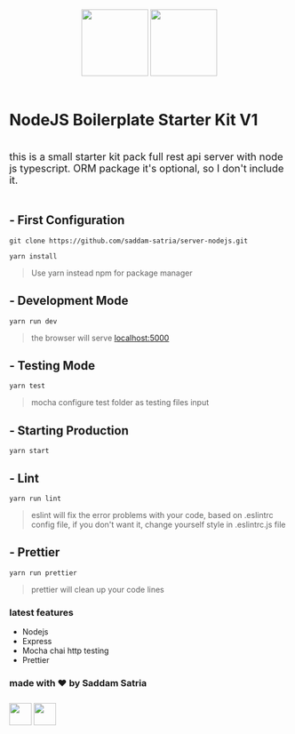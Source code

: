 <p style="text-align: center; padding: 20px 0px;">
<img src="https://kelasprogrammer.com/wp-content/uploads/2020/07/Node.js.png" width="120" />
<img src="https://upload.wikimedia.org/wikipedia/commons/6/64/Expressjs.png" width="120" />
</p>

# NodeJS Boilerplate Starter Kit V1

<p style="font-size: 18px; padding: 20px 0px">this is a small starter kit pack full rest api server with node js typescript. ORM package it's optional, so I don't include it. <p>

## - First Configuration

```
git clone https://github.com/saddam-satria/server-nodejs.git

yarn install
```

> Use yarn instead npm for package manager

## - Development Mode

```
yarn run dev
```

> the browser will serve [localhost:5000](http://localhost:5000)

## - Testing Mode

```
yarn test
```

> mocha configure test folder as testing files input

## - Starting Production

```
yarn start
```

## - Lint

```
yarn run lint
```

> eslint will fix the error problems with your code, based on .eslintrc config file, if you don't want it, change yourself style in .eslintrc.js file

## - Prettier

```
yarn run prettier
```

> prettier will clean up your code lines

<h3>latest features</h3>
<ul>
    <li>Nodejs</li>
    <li>Express</li>
    <li>Mocha chai http testing</li>
    <li>Prettier</li>
</ul>

<h3> made with ❤️ by Saddam Satria </h3>
<div style="padding: 10px 0px"> 
    <a href="https://www.linkedin.com/in/saddam-satria-ardhi-837570170/"><img src="https://cdn-icons-png.flaticon.com/512/174/174857.png" style="width:40px; height: 40px; object-fit: contain;"/></a>
    <a href="https://www.instagram.com/saddamsatria_12/"><img src="https://cdn-icons-png.flaticon.com/512/1384/1384063.png" style="width:40px; height: 40px; object-fit: contain;"/></a>
</div>
